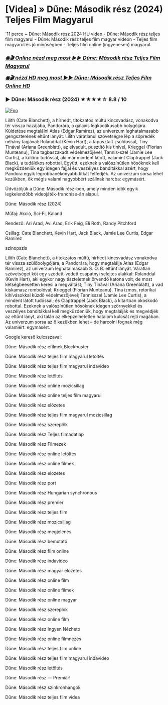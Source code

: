 <h1 tabindex="-1" class="heading-element" dir="auto">[Videa] » Dűne: Második rész (2024) Teljes Film Magyarul</h1>

`11 perce ~ Dűne: Második rész 2024 HU video - Dűne: Második rész teljes film magyarul - Dűne: Második rész teljes film magyar videón - Teljes film magyarul és jó minőségben - Teljes film online (ingyenesen) magyarul.

<b><i><h3> <a href="http://dmov.fun/hu/movie/693134/dune-part-two-githuu" rel="nofollow">◉🎬 Online nézd meg most ►► Dűne: Második rész Teljes Film Magyarul</a></b></i></h>

<b><i><h> <a href="http://dmov.fun/hu/movie/693134/dune-part-two-githuu" rel="nofollow">◉🎬 nézd HD meg most ►► Dűne: Második rész Teljes Film Online HD</a></b></i></h3>

### ▶️ Dűne: Második rész (2024) ★★★★☆ 8.8 / 10

<a href="http://dmov.fun/hu/movie/693134/dune-part-two-githuu" rel="nofollow"><img src="https://camo.githubusercontent.com/917e6ed5c302499242165dcc02bdbce85c075fd21b35918eb9c0b771855261b8/68747470733a2f2f7374617469632e7769787374617469632e636f6d2f6d656469612f6232343966395f61646163386637306662336634356238383639313639366337376465313866337e6d76322e676966" alt="Foo" style="max-width: 100%;"></a>

Lilith (Cate Blanchett), a hírhedt, titokzatos múltú kincsvadász, vonakodva tér vissza hazájába, Pandorára, a galaxis legkaotikusabb bolygójára. Küldetése megtalálni Atlas (Edgar Ramírez), az univerzum leghatalmasabb gengszterének eltűnt lányát. Lilith váratlanul szövetségre lép a söpredék néhány tagjával: Rolanddal (Kevin Hart), a tapasztalt zsoldossal, Tiny Tinával (Ariana Greenblatt), az elvadult, pusztító kis tinivel, Krieggel (Florian Munteanu), Tina tagbaszakadt védelmezőjével, Tannis-szel (Jamie Lee Curtis), a különc tudóssal, aki már mindent látott, valamint Claptrappel (Jack Black), a tudálékos robottal. Együtt, ezeknek a valószínűtlen hősöknek kell megküzdeniük egy idegen fajjal és veszélyes banditákkal azért, hogy Pandora egyik legrobbanékonyabb titkát felfedjék. Az univerzum sorsa lehet kezükben, ők mégis valami nagyobbért szállnak harcba: egymásért.

Üdvözöljük a Dűne: Második rész-ben, amely minden idők egyik legkelendőbb videojáték-franchise-án alapul.

Dűne: Második rész (2024)

Műfaj: Akció, Sci-Fi, Kaland

Rendező: Ari Arad, Avi Arad, Erik Feig, Eli Roth, Randy Pitchford

Csillag: Cate Blanchett, Kevin Hart, Jack Black, Jamie Lee Curtis, Edgar Ramírez

szinopszis

Lilith (Cate Blanchett), a titokzatos múltú, hírhedt kincsvadász vonakodva tér vissza szülőbolygójára, a Pandorára, hogy megtalálja Atlas (Edgar Ramírez), az univerzum leghatalmasabb S. O. B. eltűnt lányát. Váratlan szövetséget köt egy szedett-vedett csapatnyi selejtes alakkal: Rolanddal (Kevin Hart), aki egykor nagy tiszteletnek örvendő katona volt, de most kétségbeesetten keresi a megváltást; Tiny Tinával (Ariana Greenblatt), a vad kiskamasz rombolóval; Krieggel (Florian Munteanu), Tina izmos, retorikai kihívásokkal küzdő védelmezőjével; Tannisszel (Jamie Lee Curtis), a mindent látott tudóssal; és Claptrappel (Jack Black), a kitartóan okoskodó robottal. Ezeknek a valószínűtlen hősöknek idegen szörnyekkel és veszélyes banditákkal kell megküzdeniük, hogy megtalálják és megvédjék az eltűnt lányt, aki talán az elképzelhetetlen hatalom kulcsát rejti magában. Az univerzum sorsa az ő kezükben lehet – de harcolni fognak még valamiért: egymásért.

Google kereső kulcsszavai:

Dűne: Második rész efilmek Blockbuster

Dűne: Második rész teljes film magyarul letöltés

Dűne: Második rész teljes film magyarul indavideo

Dűne: Második rész letöltés

Dűne: Második rész online mozicsillag

Dűne: Második rész online teljes film magyarul

Dűne: Második rész előzetes

Dűne: Második rész teljes film magyarul mozicsillag

Dűne: Második rész szereplők

Dűne: Második rész Teljes filmadatlap

Dűne: Második rész Filmezek

Dűne: Második rész online letöltés

Dűne: Második rész online filmek

Dűne: Második rész elozetes

Dűne: Második rész port

Dűne: Második rész Hungarian synchronous

Dűne: Második rész premier

Dűne: Második rész teljes film

Dűne: Második rész mozicsillag

Dűne: Második rész megjelenés

Dűne: Második rész bemutató

Dűne: Második rész film online

Dűne: Második rész indavideo

Dűne: Második rész magyar elozetes

Dűne: Második rész online film

Dűne: Második rész online filmek

Dűne: Második rész online magyar

Dűne: Második rész szereplok

Dűne: Második rész online film

Dűne: Második rész Ingyen Nézheto

Dűne: Második rész online filmnézés

Dűne: Második rész teljes film online

Dűne: Második rész teljes film magyarul indavideo

Dűne: Második rész letöltés

Dűne: Második rész — Premiär!

Dűne: Második rész szinkronhangok

Dűne: Második rész teljes film videa
